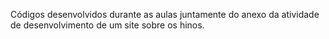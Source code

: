 Códigos desenvolvidos durante as aulas juntamente do anexo da atividade de desenvolvimento de um site sobre os hinos.
